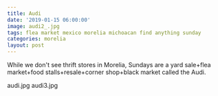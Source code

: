 ```yaml
---
title: Audi
date: '2019-01-15 06:00:00'
image: audi2_.jpg
tags: flea market mexico morelia michoacan find anything sunday
categories: morelia
layout: post
---
```


While we don't see thrift stores in Morelia, Sundays are a yard sale+flea market+food stalls+resale+corner shop+black market called the Audi.

audi.jpg
audi3.jpg